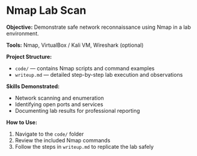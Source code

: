 # Nmap Lab Scan

**Objective:** Demonstrate safe network reconnaissance using Nmap in a lab environment.

**Tools:** Nmap, VirtualBox / Kali VM, Wireshark (optional)

**Project Structure:**
- `code/` — contains Nmap scripts and command examples
- `writeup.md` — detailed step-by-step lab execution and observations

**Skills Demonstrated:**
- Network scanning and enumeration
- Identifying open ports and services
- Documenting lab results for professional reporting

**How to Use:**
1. Navigate to the `code/` folder
2. Review the included Nmap commands
3. Follow the steps in `writeup.md` to replicate the lab safely
